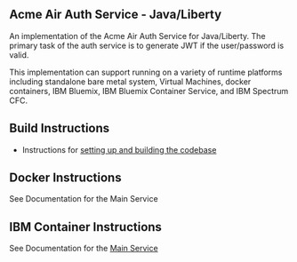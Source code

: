 
## Acme Air Auth Service - Java/Liberty

An implementation of the Acme Air Auth Service for Java/Liberty.  The primary task of the auth service is to generate JWT if the user/password is valid.

This implementation can support running on a variety of runtime platforms including standalone bare metal system, Virtual Machines, docker containers, IBM Bluemix, IBM Bluemix Container Service, and IBM Spectrum CFC.

## Build Instructions
* Instructions for [setting up and building the codebase](Build_Instructions.md)


## Docker Instructions

See Documentation for the Main Service


## IBM Container Instructions

See Documentation for the [Main Service](https://github.com/blueperf/acmeair-mainservice-java)